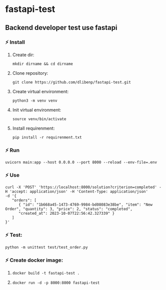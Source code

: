 # fastapi-test
## Backend developer test use fastapi

### ⚡ Install
1. Create dir:
   ```shell
   mkdir dirname && cd dirname
   ```
3. Clone repository:
   ```shell
   git clone https://github.com/dlibenp/fastapi-test.git
   ```
4. Create virtual environment:
   ```shell
   python3 -m venv venv
   ```
6. Init virtual environment:
   ```shell
   source venv/bin/activate
   ```
8. Install requirenment:
   ```shell
   pip install -r requirenment.txt
   ```

### ⚡ Run
```shell
uvicorn main:app --host 0.0.0.0 --port 8000 --reload --env-file=.env
```

### ⚡ Use
```shell
curl -X 'POST' 'https://localhost:8000/solution?criterion=completed' -H 'accept: application/json' -H 'Content-Type: application/json'
-d '{
   "orders": [
      { "id": "1b668a45-1473-4769-9984-bd08083e38be", "item": "New Order", "quantity": 3, "price": 2, "status": "completed",
      "created_at": 2023-10-07T22:56:42.327339" }
   ]
}'
```

### ⚡ Test:
```shell
python -m unittest test/test_order.py
```

### ⚡ Create docker image:
1. ```shell
   docker build -t fastapi-test .
   ```
2. ```shell
   docker run -d -p 8000:8000 fastapi-test
   ```
